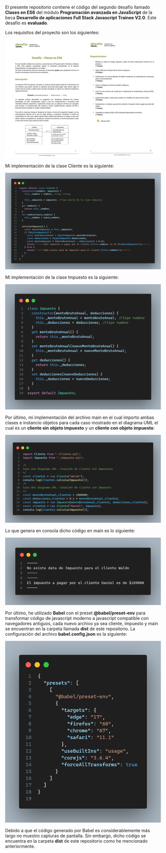 El presente repositorio contiene el código del segundo desafío llamado **Clases en ES6** del módulo **Programación avanzada en JavaScript** de la beca **Desarrollo de aplicaciones Full Stack Javascript Trainee V2.0**. Este desafío es **evaluado**.

Los requisitos del proyecto son los siguientes:

![Requisitos](./img/requisitos.jpg)

Mi implementación de la clase Cliente es la siguiente:

![Código Clase Cliente](./img/code_clase_cliente.png)

Mi implementación de la clase Impuesto es la siguiente:

![Código Clase Impuesto](./img/code_clase_impuesto.png)

Por último, mi implementación del archivo main en el cual importo ambas clases e instancio objetos para cada caso mostrado en el diagrama UML el cual es un **cliente sin objeto impuesto** y un **cliente con objeto impuesto**:

![Código Main](./img/code_main.png)

Lo que genera en consola dicho código en main es lo siguiente:

![Output Main](./img/output_main.png)

Por último, he utilizado **Babel** con el preset **@babel/preset-env** para transformar código de javascript moderno a javascript compatible con navegadores antiguos, cada nuevo archivo ya sea cliente, impuesto y main se encuentran en la carpeta llamada **dist** de este repositorio. La configuración del archivo **babel.config.json** es la siguiente:

![Settings Babel](./img/setting_babel_config.png)

Debido a que el código generado por Babel es considerablemente más largo no muestro capturas de pantalla. Sin embargo, dicho código se encuentra en la carpeta **dist** de este repositorio como he mencionado anteriormente.
